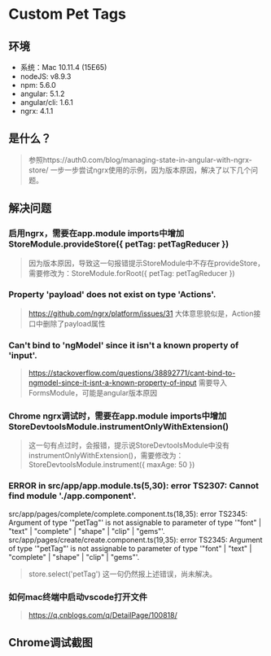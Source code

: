 # Custom Pet Tags

## 环境
* 系统：Mac 10.11.4 (15E65)
* nodeJS: v8.9.3
* npm: 5.6.0
* angular: 5.1.2
* angular/cli: 1.6.1 
* ngrx: 4.1.1 

## 是什么？
> 参照https://auth0.com/blog/managing-state-in-angular-with-ngrx-store/ 一步一步尝试ngrx使用的示例，因为版本原因，解决了以下几个问题。

## 解决问题
### 启用ngrx，需要在app.module imports中增加StoreModule.provideStore({ petTag: petTagReducer })
> 因为版本原因，导致这一句报错提示StoreModule中不存在provideStore，需要修改为：StoreModule.forRoot({ petTag: petTagReducer })

### Property 'payload' does not exist on type 'Actions'.
> https://github.com/ngrx/platform/issues/31
> 大体意思貌似是，Action接口中删除了payload属性

### Can't bind to 'ngModel' since it isn't a known property of 'input'.
> https://stackoverflow.com/questions/38892771/cant-bind-to-ngmodel-since-it-isnt-a-known-property-of-input
> 需要导入FormsModule，可能是angular版本原因

### Chrome ngrx调试时，需要在app.module imports中增加StoreDevtoolsModule.instrumentOnlyWithExtension()
> 这一句有点过时，会报错，提示说StoreDevtoolsModule中没有instrumentOnlyWithExtension()，需要修改为：StoreDevtoolsModule.instrument({ maxAge: 50 })

### ERROR in src/app/app.module.ts(5,30): error TS2307: Cannot find module './app.component'.
src/app/pages/complete/complete.component.ts(18,35): error TS2345: Argument of type '"petTag"' is not assignable to parameter of type '"font" | "text" | "complete" | "shape" | "clip" | "gems"'.
src/app/pages/create/create.component.ts(19,35): error TS2345: Argument of type '"petTag"' is not assignable to parameter of type '"font" | "text" | "complete" | "shape" | "clip" | "gems"'.
> store.select('petTag') 这一句仍然报上述错误，尚未解决。

### 如何mac终端中启动vscode打开文件
> https://q.cnblogs.com/q/DetailPage/100818/

## Chrome调试截图
